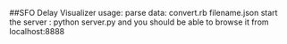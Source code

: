 ##SFO Delay Visualizer
usage:  parse data: convert.rb filename.json
start the server :  python server.py and you should be able to browse it from localhost:8888
